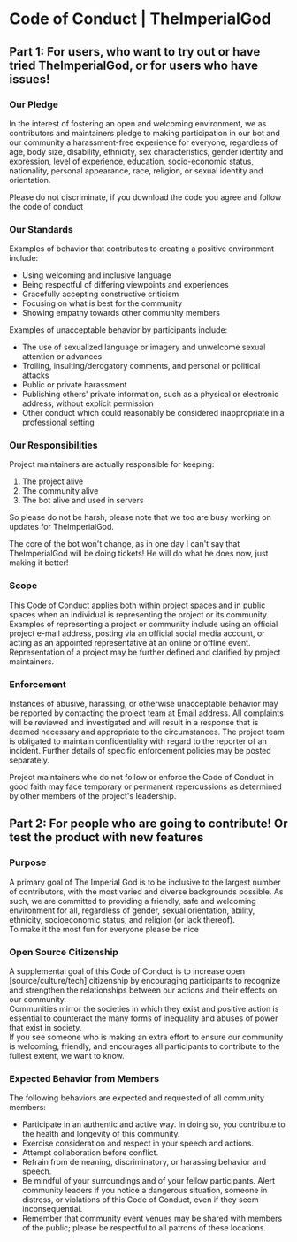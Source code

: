 # Code of Conduct | TheImperialGod
## Part 1: For users, who want to try out or have tried TheImperialGod, or for users who have issues!

### Our Pledge
In the interest of fostering an open and welcoming environment, we as contributors and maintainers pledge to making participation in our bot and our community a harassment-free experience for everyone, regardless of age, body size, disability, ethnicity, sex characteristics, gender identity and expression, level of experience, education, socio-economic status, nationality, personal appearance, race, religion, or sexual identity and orientation.

Please do not discriminate, if you download the code you agree and follow the code of conduct

### Our Standards
Examples of behavior that contributes to creating a positive environment include:

* Using welcoming and inclusive language
* Being respectful of differing viewpoints and experiences
* Gracefully accepting constructive criticism
* Focusing on what is best for the community
* Showing empathy towards other community members

Examples of unacceptable behavior by participants include:

* The use of sexualized language or imagery and unwelcome sexual attention or advances
* Trolling, insulting/derogatory comments, and personal or political attacks
* Public or private harassment
* Publishing others' private information, such as a physical or electronic address, without explicit permission
* Other conduct which could reasonably be considered inappropriate in a professional setting

### Our Responsibilities
Project maintainers are actually responsible for keeping:
1. The project alive
2. The community alive
3. The bot alive and used in servers

So please do not be harsh, please note that we too are busy working on updates for TheImperialGod.

The core of the bot won't change, as in one day I can't say that TheImperialGod will be doing tickets! He will do what he does now, just making it better!

### Scope
This Code of Conduct applies both within project spaces and in public spaces when an individual is representing the project or its community. Examples of representing a project or community include using an official project e-mail address, posting via an official social media account, or acting as an appointed representative at an online or offline event. Representation of a project may be further defined and clarified by project maintainers.

### Enforcement
Instances of abusive, harassing, or otherwise unacceptable behavior may be reported by contacting the project team at Email address. All complaints will be reviewed and investigated and will result in a response that is deemed necessary and appropriate to the circumstances. The project team is obligated to maintain confidentiality with regard to the reporter of an incident. Further details of specific enforcement policies may be posted separately.

Project maintainers who do not follow or enforce the Code of Conduct in good faith may face temporary or permanent repercussions as determined by other members of the project's leadership.

## Part 2: For people who are going to contribute! Or test the product with new features

### Purpose
A primary goal of The Imperial God is to be inclusive to the largest number of contributors, with the most varied and diverse backgrounds possible. As such, we are committed to providing a friendly, safe and welcoming environment for all, regardless of gender, sexual orientation, ability, ethnicity, socioeconomic status, and religion (or lack thereof).
<br>
To make it the most fun for everyone please be nice

### Open Source Citizenship
A supplemental goal of this Code of Conduct is to increase open [source/culture/tech] citizenship by encouraging participants to recognize and strengthen the relationships between our actions and their effects on our community.
<br>
Communities mirror the societies in which they exist and positive action is essential to counteract the many forms of inequality and abuses of power that exist in society.
<br>
If you see someone who is making an extra effort to ensure our community is welcoming, friendly, and encourages all participants to contribute to the fullest extent, we want to know.
<br>

### Expected Behavior from Members
The following behaviors are expected and requested of all community members:
* Participate in an authentic and active way. In doing so, you contribute to the health and longevity of this community.
* Exercise consideration and respect in your speech and actions.
* Attempt collaboration before conflict.
* Refrain from demeaning, discriminatory, or harassing behavior and speech.
* Be mindful of your surroundings and of your fellow participants. Alert community leaders if you notice a dangerous situation, someone in distress, or violations of this Code of Conduct, even if they seem inconsequential.
* Remember that community event venues may be shared with members of the public; please be respectful to all patrons of these locations.
